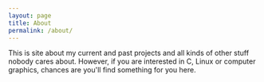 ```yaml
---
layout: page
title: About
permalink: /about/
---
```


This is site about my current and past projects and all kinds of other stuff nobody cares about. However, if you are interested in C, Linux or computer graphics, chances are you'll find something for you here.
